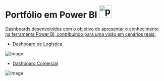 # Portfólio em Power BI <a href="https://www.powerbi.com" target="_blank" rel="noreferrer"> <img src="https://github.com/microsoft/PowerBI-Icons/blob/main/SVG/Power-BI.svg" alt="powerbi" width="40" height="40"/>

Dashboards desenvolvidos com o objetivo de apresentar o conhecimento na ferramenta Power BI, contribuindo para uma visão em cenários reais:

- [Dashboard de Logística](https://app.powerbi.com/view?r=eyJrIjoiNzc1OTkzNDMtOTYxNS00NDY2LTllOWUtNTUzN2IwNGQzZGI0IiwidCI6ImI3NTM5MDg3LWY0ZDgtNDdiMy1iZmQ1LTA4MzA4MTJjYjZiMiJ9)

![Image](https://github.com/user-attachments/assets/34ea4860-975b-4873-b549-0862920dc216)

- [Dashboard Comercial](https://app.powerbi.com/view?r=eyJrIjoiN2Q0MzdhNTAtNWMyYi00ZGVhLWE0ZGYtMTNiMmE0NmU1M2QyIiwidCI6ImI3NTM5MDg3LWY0ZDgtNDdiMy1iZmQ1LTA4MzA4MTJjYjZiMiJ9)

![Image]([https://github.com/PedroTagliamento/portfolio-power-bi/issues/2#issue-3213778985](https://github.com/user-attachments/assets/7a40bc03-237e-4fb8-aa1c-3420266fd0fb))
